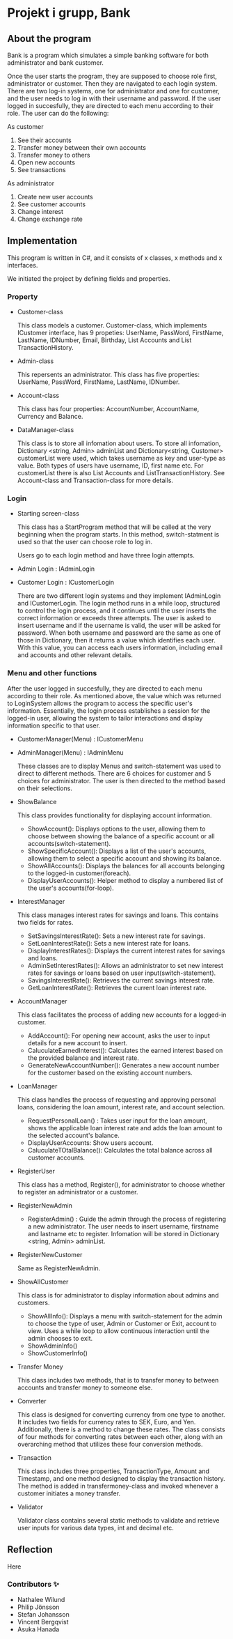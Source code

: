 # Projekt i grupp, Bank
## About the program
Bank is a program which simulates a simple banking software for both administrator and bank customer.

Once the user starts the program, they are supposed to choose role first, administrator or customer. Then they are navigated to each login system. There are two log-in systems, one for administrator and one for customer, and the user needs to log in with their username and password.
If the user logged in succesfully, they are directed to each menu according to their role. The user can do the following:

As customer
1. See their accounts
2. Transfer money between their own accounts
3. Transfer money to others
4. Open new accounts
5. See transactions

As administrator
1. Create new user accounts
2. See customer accounts
3. Change interest
4. Change exchange rate

## Implementation

This program is written in C#, and it consists of x classes, x methods and x interfaces. 

We initiated the project by defining fields and properties.

### Property

* Customer-class

  This class models a customer. Customer-class, which implements ICustomer interface, has 9 propeties: UserName, PassWord, FirstName, LastName, IDNumber, Email, Birthday, List <Account> Accounts and List <Transaction> TransactionHistory.
  
* Admin-class

  This repersents an administrator. This class has five properties: UserName, PassWord, FirstName, LastName, IDNumber.

* Account-class

  This class has four properties: AccountNumber, AccountName, Currency and Balance. 
  
* DataManager-class

  This class is to store all infomation about users. To store all infomation, Dictionary <string, Admin> adminList and Dictionary<string, Customer> customerList were used, which takes username as key and user-type as value. Both types of users have username, ID, first name etc. For customerList there is also List<Account> Accounts and List<Transaction>TransactionHistory. See Account-class and Transaction-class for more details.

### Login
  
* Starting screen-class

  This class has a StartProgram method that will be called at the very beginning when the program starts. In this method, switch-statment is used so that the user can choose role to log in.

  Users go to each login method and have three login attempts. 
* Admin Login : IAdminLogin
* Customer Login : ICustomerLogin

  There are two different login systems and they implement IAdminLogin and ICustomerLogin. The login method runs in a while loop, structured to control the login process, and it continues until the user inserts the correct information or exceeds three attempts. The user is asked to insert username and if the username is valid, the user will be asked for password. When both username and password are the same as one of those in Dictionary, then it returns a value which identifies each user. With this value, you can access each users information, including email and accounts and other relevant details.

### Menu and other functions
After the user logged in succesfully, they are directed to each menu according to their role. As mentioned above, the value which was returned to LoginSystem allows the program to access the specific user's information. Essentially, the login process establishes a session for the logged-in user, allowing the system to tailor interactions and display information specific to that user.

* CustomerManager(Menu) : ICustomerMenu
* AdminManager(Menu) : IAdminMenu

  These classes are to display Menus and switch-statement was used to direct to different methods. There are 6 choices for customer and 5 choices for administrator. The user is then directed to the method based on their selections.

* ShowBalance

  This class provides functionality for displaying account information.

  * ShowAccount(): Displays options to the user, allowing them to choose between showing the balance of a specific account or all accounts(switch-statement).
  * ShowSpecificAccount(): Displays a list of the user's accounts, allowing them to select a specific account and showing its balance.
  * ShowAllAccounts(): Displays the balances for all accounts belonging to the logged-in customer(foreach).
  * DisplayUserAccounts(): Helper method to display a numbered list of the user's accounts(for-loop).

* InterestManager

  This class manages interest rates for savings and loans. This contains two fields for rates.
  
  * SetSavingsInterestRate(): Sets a new interest rate for savings.
  * SetLoanInterestRate(): Sets a new interest rate for loans.
  * DisplayInterestRates(): Displays the current interest rates for savings and loans.
  * AdminSetInterestRates(): Allows an administrator to set new interest rates for savings or loans based on user input(switch-statement).
  * SavingsInterestRate(): Retrieves the current savings interest rate.
  * GetLoanInterestRate(): Retrieves the current loan interest rate.
  
* AccountManager

  This class facilitates the process of adding new accounts for a logged-in customer. 
  * AddAccount(): For opening new account, asks the user to input details for a new account to insert.
  * CaluculateEarnedInterest(): Calculates the earned interest based on the provided balance and interest rate.
  * GenerateNewAccountNumber(): Generates a new account number for the customer based on the existing account numbers.
  
* LoanManager

  This class handles the process of requesting and approving personal loans, considering the loan amount, interest rate, and account selection.

  * RequestPersonalLoan() : Takes user input for the loan amount, shows the applicable loan interest rate and adds the loan amount to the selected account's balance.
  * DisplayUserAccounts: Show users account.
  * CaluculateTOtalBalance(): Calculates the total balance across all customer accounts.
  
* RegisterUser

  This class has a method, Register(), for administrator to choose whether to register an administrator or a customer.
   
* RegisterNewAdmin

  * RegisterAdmin() : Guide the admin through the process of registering a new administrator. The user needs to insert username, firstname and lastname etc to register.
  Infomation will be stored in Dictionary <string, Admin> adminList.

 * RegisterNewCustomer

   Same as RegisterNewAdmin.
   
* ShowAllCustomer

  This class is for administrator to display information about admins and customers.
  
  * ShowAllInfo(): Displays a menu with switch-statement for the admin to choose the type of user, Admin or Customer or Exit, account to view. Uses a while loop to allow continuous interaction until the admin chooses to exit.
  * ShowAdminInfo()
  * ShowCustomerInfo() 
  
* Transfer Money

  This class includes two methods, that is to transfer money to between accounts and transfer money to someone else.

* Converter

  This class is designed for converting currency from one type to another. It includes two fields for currency rates to SEK, Euro, and Yen. Additionally, there is a method to change these rates. The class consists of four methods for converting rates between each other, along with an overarching method that utilizes these four conversion methods.

* Transaction

  This class includes three properties, TransactionType, Amount and Timestamp, and one method designed to display the transaction history. The method is added in transfermoney-class and invoked whenever a customer initiates a money transfer.

* Validator

  Validator class contains several static methods to validate and retrieve user inputs for various data types, int and decimal etc.

## Reflection
Here 

### Contributors ✨
* Nathalee Wilund
* Philip Jönsson
* Stefan Johansson
* Vincent Bergqvist
* Asuka Hanada
